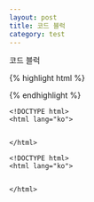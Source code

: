 ```yaml
---
layout: post
title: 코드 블럭
category: test
---
```

코드 블럭


{% highlight html %}
<!DOCTYPE html>
<html lang="ko"> 


</html>
{% endhighlight %}

~~~
<!DOCTYPE html>
<html lang="ko"> 


</html>
~~~

```
<!DOCTYPE html>
<html lang="ko"> 


</html>
```

